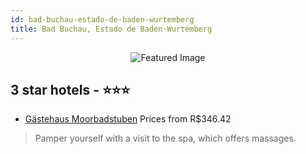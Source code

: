 ```yaml
---
id: bad-buchau-estado-de-baden-wurtemberg
title: Bad Buchau, Estado de Baden-Wurtemberg
---
```


<center><img src="https://i.travelapi.com/hotels/42000000/41840000/41836700/41836698/cac4fdbf_z.jpg" alt="Featured Image" /></center>


##  3 star hotels - ⭐️⭐️⭐️

-    [Gästehaus Moorbadstuben](https://us.hurb.com/hotels/bad-buchau/gastehaus-moorbadstuben-JNP-JP202200?cmp=18055) Prices from R$346.42
   > Pamper yourself with a visit to the spa, which offers massages.
